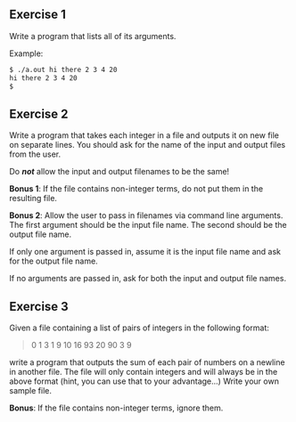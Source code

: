 Exercise 1
---

Write a program that lists all of its arguments.

Example:
```bash
$ ./a.out hi there 2 3 4 20
hi there 2 3 4 20
$
```


Exercise 2
---

Write a program that takes each integer in a file and outputs it on new file on separate lines.
You should ask for the name of the input and output files from the user.

Do _**not**_ allow the input and output filenames to be the same!

**Bonus 1**:
If the file contains non-integer terms, do not put them in the resulting file.

**Bonus 2**:
Allow the user to pass in filenames via command line arguments.
The first argument should be the input file name.
The second should be the output file name.

If only one argument is passed in, assume it is the input file name and ask for the output file name.

If no arguments are passed in, ask for both the input and output file names.


<!-- note to maintainer: this is very similar to their lab, but presumably harder.
     Make sure this is only given after the deadline. If that cannot be done,
     comment this exercise out. -->
Exercise 3
---
Given a file containing a list of pairs of integers in the following format:
<br>
> 0 1
> 3 1
> 9 10
> 16 93
> 20 90
> 3 9

write a program that outputs the sum of each pair of numbers on a newline in another file.
The file will only contain integers and will always be in the above format (hint, you can use
that to your advantage...)
Write your own sample file.

**Bonus**:
If the file contains non-integer terms, ignore them.



